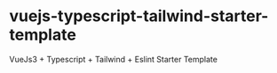 # vuejs-typescript-tailwind-starter-template
VueJs3 + Typescript + Tailwind + Eslint Starter Template
